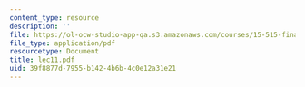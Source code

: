 ```yaml
---
content_type: resource
description: ''
file: https://ol-ocw-studio-app-qa.s3.amazonaws.com/courses/15-515-financial-accounting-fall-2003/39f8877d7955b1424b6b4c0e12a31e21_lec11.pdf
file_type: application/pdf
resourcetype: Document
title: lec11.pdf
uid: 39f8877d-7955-b142-4b6b-4c0e12a31e21
---
```


